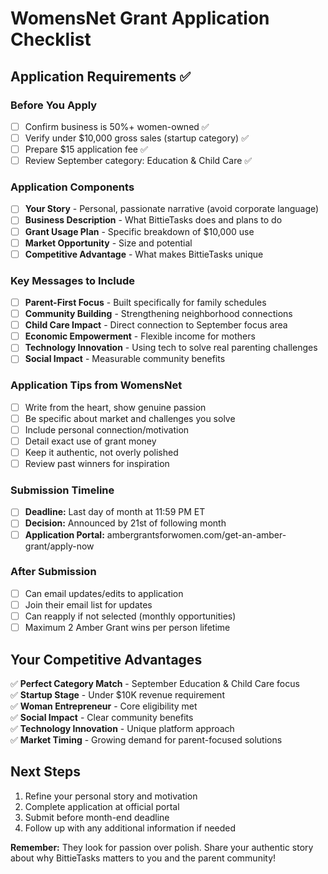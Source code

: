 # WomensNet Grant Application Checklist

## Application Requirements ✅

### Before You Apply
- [ ] Confirm business is 50%+ women-owned ✅
- [ ] Verify under $10,000 gross sales (startup category) ✅ 
- [ ] Prepare $15 application fee ✅
- [ ] Review September category: Education & Child Care ✅

### Application Components
- [ ] **Your Story** - Personal, passionate narrative (avoid corporate language)
- [ ] **Business Description** - What BittieTasks does and plans to do
- [ ] **Grant Usage Plan** - Specific breakdown of $10,000 use
- [ ] **Market Opportunity** - Size and potential
- [ ] **Competitive Advantage** - What makes BittieTasks unique

### Key Messages to Include
- [ ] **Parent-First Focus** - Built specifically for family schedules
- [ ] **Community Building** - Strengthening neighborhood connections
- [ ] **Child Care Impact** - Direct connection to September focus area
- [ ] **Economic Empowerment** - Flexible income for mothers
- [ ] **Technology Innovation** - Using tech to solve real parenting challenges
- [ ] **Social Impact** - Measurable community benefits

### Application Tips from WomensNet
- [ ] Write from the heart, show genuine passion
- [ ] Be specific about market and challenges you solve
- [ ] Include personal connection/motivation
- [ ] Detail exact use of grant money
- [ ] Keep it authentic, not overly polished
- [ ] Review past winners for inspiration

### Submission Timeline
- [ ] **Deadline:** Last day of month at 11:59 PM ET
- [ ] **Decision:** Announced by 21st of following month
- [ ] **Application Portal:** ambergrantsforwomen.com/get-an-amber-grant/apply-now

### After Submission
- [ ] Can email updates/edits to application
- [ ] Join their email list for updates
- [ ] Can reapply if not selected (monthly opportunities)
- [ ] Maximum 2 Amber Grant wins per person lifetime

## Your Competitive Advantages

✅ **Perfect Category Match** - September Education & Child Care focus  
✅ **Startup Stage** - Under $10K revenue requirement  
✅ **Woman Entrepreneur** - Core eligibility met  
✅ **Social Impact** - Clear community benefits  
✅ **Technology Innovation** - Unique platform approach  
✅ **Market Timing** - Growing demand for parent-focused solutions  

## Next Steps
1. Refine your personal story and motivation
2. Complete application at official portal
3. Submit before month-end deadline
4. Follow up with any additional information if needed

**Remember:** They look for passion over polish. Share your authentic story about why BittieTasks matters to you and the parent community!